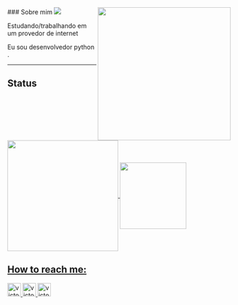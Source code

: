 <img align="right" width="300" src="https://i2.wp.com/allhtaccess.info/wp-content/uploads/2018/03/programming.gif?fit=1281%2C716&ssl=1" />
### Sobre mim
<img src="https://img.shields.io/static/v1?label=Overview&message=Victor&color=f8efd4&style=for-the-badge&logo=GitHub">


<p>

Estudando/trabalhando em um provedor de internet<br/>

Eu sou desenvolvedor python .


</p>
<hr>

## Status

 <a href="https://github.com/victor-0324">
 
 <img align="center" height="250" src="https://github-readme-stats.vercel.app/api/top-langs/?username=victor-0324&show_icons=true&theme=chartreuse-dark&border_color"/>
 
<img  align="center" height="150" src="https://github-readme-stats.vercel.app/api?username=victor-0324&show_icons=true&theme=chartreuse-dark&border_color"/>


## How to reach me: 
 
  
<a href="https://www.facebook.com/profile.php?id=100041929534379" target="_blank">
<img aling="center" alt="victor-facebook" height="30" width="30" src="https://encrypted-tbn0.gstatic.com/images?q=tbn:ANd9GcQiA5ayLSbJW5sMGOTthyF9Iu4eStKFuwA_1u9K3I-3e09s7Xpw5V9a001T6b6VJzrmkCI&usqp=CAU"
 </a> 
  
<a href="https://www.linkedin.com/in/vitor-lima-a951bb1b7/" target="_blank">
<img aling="center" alt="victor-linkedin" height="30" width="30" src="https://lh3.googleusercontent.com/5TuyELz_GZ5fYf6w5emfUj330CoCLr-4dQjT1FFTejpEON3moySp5ozOu-SHdRKyaYD_3DT-Z_ls7qs786cdFce-=w128-h128-e365-rj-sc0x00ffffff"
 </a> 
  
<a href="https://twitter.com/VITOR74241583" target="_blank">
<img aling="center" alt="victor-linkedin" height="30" width="30" src="https://www.brafton.com/wp-content/uploads/2011/06/answering-consumers-tweets-can-lead-to-sales_3333_800520600_0_0_14005378_300.jpg"
 </a>
 



